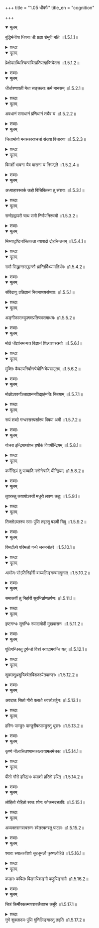 +++
title = "1.05 धीवर्गः"
title_en = "cognition"

+++

<details open><summary>मूलम्</summary>

बुद्धिर्मनीषा धिषणा धीः प्रज्ञा शेमुषी मतिः ॥1.5.1.1॥
</details>
<details><summary>शब्दाः</summary>

बुद्धिः. Intellect (7) - बुद्धि (स्त्री), मनीषा (स्त्री), धिषणा (स्त्री), धी (स्त्री), प्रज्ञा (स्त्री), शेमुषी (स्त्री), मति (स्त्री) ॥1.5.1.1॥
</details>

<details open><summary>मूलम्</summary>

प्रेक्षोपलब्धिश्चित्संवित्प्रतिपत्ज्ञप्तिचेतना ॥1.5.1.2॥
</details>
<details><summary>शब्दाः</summary>

बुद्धिः. Intellect (7) - प्रेक्षा (स्त्री), उपलब्धि (स्त्री), चित् (स्त्री), संविद् (स्त्री), प्रतिपत् (स्त्री), ज्ञप्ति (स्त्री), चेतना (स्त्री) ॥1.5.1.2॥
</details>

<details open><summary>मूलम्</summary>

धीर्धारणावती मेधा सङ्कल्पः कर्म मानसम् ॥1.5.2.1॥
</details>
<details><summary>शब्दाः</summary>

धारणावत्बुद्धिः.  (1) - मेधा (स्त्री)  
मनोव्यापारकर्मः.  (1) - सङ्कल्प (पुं) ॥1.5.2.1॥
</details>

<details open><summary>मूलम्</summary>

अवधानं समाधानं प्रणिधानं तथैव च ॥1.5.2.2॥
</details>
<details><summary>शब्दाः</summary>

सावधानता.  (3) - अवधान (नपुं), समाधान (नपुं), प्रणिधान (नपुं) ॥1.5.2.2॥
</details>

<details open><summary>मूलम्</summary>

चित्ताभोगो मनस्कारश्चर्चा संख्या विचारणा ॥1.5.2.3॥
</details>
<details><summary>शब्दाः</summary>

मनसः सुखभोगे तत्परता.  (2) - चित्ताभोग (पुं), मनस्कार (पुं)  
विचारणम्.  (3) - चर्चा (स्त्री), सङ्ख्या (स्त्री), विचारणा (स्त्री) ॥1.5.2.3॥
</details>

<details open><summary>मूलम्</summary>

विमर्शो भावना चैव वासना च निगद्यते ॥1.5.2.4॥
</details>
<details><summary>शब्दाः</summary>

वासना.  (3) - विमर्श (पुं), भावना (स्त्री), वासना (स्त्री) ॥1.5.2.4॥
</details>

<details open><summary>मूलम्</summary>

अध्याहारस्तर्क ऊहो विचिकित्सा तु संशयः ॥1.5.3.1॥
</details>
<details><summary>शब्दाः</summary>

तर्कः.  (3) - अध्याहार (पुं), तर्क (पुं), ऊह (पुं)  
संशयज्ञानम्.  (2) - विचिकित्सा (स्त्री), संशय (पुं) ॥1.5.3.1॥
</details>

<details open><summary>मूलम्</summary>

सन्देहद्वापरौ चाथ समौ निर्णयनिश्चयौ ॥1.5.3.2॥
</details>
<details><summary>शब्दाः</summary>

संशयज्ञानम्.  (2) - सन्देह (पुं), द्वापर (पुं)  
निश्चयः.  (2) - निर्णय (पुं), निश्चय (पुं) ॥1.5.3.2॥
</details>

<details open><summary>मूलम्</summary>

मिथ्यादृष्टिर्नास्तिकता व्यापादो द्रोहचिन्तनम् ॥1.5.4.1॥
</details>
<details><summary>शब्दाः</summary>

परलोको नास्तीति भावः.  (2) - मिथ्यादृष्टि (स्त्री), नास्तिकता (स्त्री)  
द्रोहचिन्तनम्.  (2) - व्यापाद (पुं), द्रोहचिन्तन (नपुं) ॥1.5.4.1॥
</details>

<details open><summary>मूलम्</summary>

समौ सिद्धान्तराद्धान्तौ भ्रान्तिर्मिथ्यामतिर्भ्रमः ॥1.5.4.2॥
</details>
<details><summary>शब्दाः</summary>

सिद्धान्तः.  (2) - सिद्धान्त (पुं), राद्धान्त (पुं)  
अतस्मित्तज्ज्ञानम्.  (3) - भ्रान्ति (स्त्री), मिथ्यामति (स्त्री), भ्रम (पुं) ॥1.5.4.2॥
</details>

<details open><summary>मूलम्</summary>

संविदागूः प्रतिज्ञानं  नियमाश्रयसंश्रवाः ॥1.5.5.1॥
</details>
<details><summary>शब्दाः</summary>

अङ्गीकारः.  (7) - संविद् (स्त्री), आगू (स्त्री), +[आगुर् (स्त्री)], प्रतिज्ञान (नपुं), नियम (पुं), आश्रव (पुं), संश्रव (पुं) ॥1.5.5.1॥
</details>

<details open><summary>मूलम्</summary>

अङ्गीकाराभ्युपगमप्रतिश्रवसमाधयः ॥1.5.5.2॥
</details>
<details><summary>शब्दाः</summary>

अङ्गीकारः.  (5) - अङ्गीकार (पुं), +[स्वीकर (पुं)], अभ्युपगम (पुं), प्रतिश्रव (पुं), समाधि (पुं) ॥1.5.5.2॥
</details>

<details open><summary>मूलम्</summary>

मोक्षे धीर्ज्ञानमन्यत्र विज्ञानं शिल्पशास्त्रयोः ॥1.5.6.1॥
</details>
<details><summary>शब्दाः</summary>

मोक्षोपयोगिबुद्धिः.  (1) - ज्ञान (नपुं)  
शिल्पादिविषयकबुद्धिः.  (1) - विज्ञान (नपुं) ॥1.5.6.1॥
</details>

<details open><summary>मूलम्</summary>

मुक्तिः कैवल्यनिर्वाणश्रेयोनिःश्रेयसामृतम् ॥1.5.6.2॥
</details>
<details><summary>शब्दाः</summary>

मोक्षः.  (6) - मुक्ति (स्त्री), कैवल्य (नपुं), निर्वाण (नपुं), श्रेयस् (नपुं), निःश्रेयस (नपुं), अमृत (नपुं) ॥1.5.6.2॥
</details>

<details open><summary>मूलम्</summary>

मोक्षोऽपवर्गोऽथाज्ञानमविद्याहंमतिः स्त्रियाम् ॥1.5.7.1॥
</details>
<details><summary>शब्दाः</summary>

मोक्षः.  (2) - मोक्ष (पुं), अपवर्ग (पुं)  
अज्ञानम्.  (3) - अज्ञान (नपुं), अविद्या (स्त्री), अहम्मति (स्त्री) ॥1.5.7.1॥
</details>

<details open><summary>मूलम्</summary>

रूपं शब्दो गन्धरसस्पर्शाश्च विषया अमी ॥1.5.7.2॥
</details>
<details><summary>शब्दाः</summary>

नेत्रेन्द्रियविषयः.  (1) - रूप (नपुं)  
श्रोत्रेन्द्रियविषयः.  (1) - शब्द (पुं)  
घ्राणेन्द्रियविषयः.  (1) - गन्ध (पुं)  
रसनेन्द्रियविषयः.  (1) - रस (पुं)  
त्वगिन्द्रियविषयः.  (1) - स्पर्श (पुं)  
विषयाः.  (1) - विषय (पुं) ॥1.5.7.2॥
</details>

<details open><summary>मूलम्</summary>

गोचरा इन्द्रियार्थाश्च हृषीकं विषयीन्द्रियम् ॥1.5.8.1॥
</details>
<details><summary>शब्दाः</summary>

विषयाः.  (2) - गोचर (पुं), इन्द्रियार्थ (पुं)  
चक्षुरादीन्द्रियम्.  (3) - हृषीक (नपुं), विषयिन् (नपुं), इन्द्रिय (नपुं) ॥1.5.8.1॥
</details>

<details open><summary>मूलम्</summary>

कर्मेन्द्रियं तु पाय्वादि मनोनेत्रादि धीन्द्रियम् ॥1.5.8.2॥
</details>
<details><summary>शब्दाः</summary>

पाय्वादीन्द्रियम्.  (1) - कर्मेन्द्रिय (नपुं)  
मनोनेत्रादीन्द्रियम्.  (1) - धीन्द्रिय (नपुं) ॥1.5.8.2॥
</details>

<details open><summary>मूलम्</summary>

तुवरस्तु कषायोऽस्त्री मधुरो लवणः कटुः ॥1.5.9.1॥
</details>
<details><summary>शब्दाः</summary>

कषायरसः.  (4) - तुवर (पुं), +[तूवर (पुं)], +[कुवर (पुं)], कषाय (पुं-नपुं)  
मधुररसः.  (1) - मधुर (पुं)  
लवणरसः.  (1) - लवण (पुं)  
कटुरसः.  (1) - कटु (पुं) ॥1.5.9.1॥
</details>

<details open><summary>मूलम्</summary>

तिक्तोऽम्लश्च रसाः पुंसि तद्वत्सु षडमी त्रिषु ॥1.5.9.2॥
</details>
<details><summary>शब्दाः</summary>

तिक्तरसः.  (1) - तिक्त (पुं)  
अम्लरसः.  (2) - अम्ल (पुं), +[अम्ब्ल (पुं)] ॥1.5.9.2॥
</details>

<details open><summary>मूलम्</summary>

विमर्दोत्थे परिमलो गन्धे जनमनोहरे ॥1.5.10.1॥
</details>
<details><summary>शब्दाः</summary>

जनमनोहरगन्धः.  (1) - परिमल (पुं) ॥1.5.10.1॥
</details>

<details open><summary>मूलम्</summary>

आमोदः सोऽतिनिर्हारी वाच्यलिङ्गत्वमागुणात् ॥1.5.10.2॥
</details>
<details><summary>शब्दाः</summary>

सुगन्धः.  (2) - आमोद (पुं), अतिनिर्हारिन् (पुं) ॥1.5.10.2॥
</details>

<details open><summary>मूलम्</summary>

समाकर्षी तु निर्हारी सुरभिर्घ्राणतर्पणः ॥1.5.11.1॥
</details>
<details><summary>शब्दाः</summary>

दूरगामिगन्धः.  (2) - समाकर्षिन् (पुं), निर्हारिन् (पुं)  
इष्टगन्धः.  (2) - सुरभि (पुं), घ्राणतर्पण (पुं) ॥1.5.11.1॥
</details>

<details open><summary>मूलम्</summary>

इष्टगन्धः सुगन्धिः स्यादामोदी मुखवासनः ॥1.5.11.2॥
</details>
<details><summary>शब्दाः</summary>

इष्टगन्धः.  (2) - इष्टगन्ध (पुं), सुगन्धि (पुं)  
मुखवसनताम्बूलादिः.  (3) - आमोदिन् (पुं), मुखवासन (पुं), +[अगुरुवासन (पुं)] ॥1.5.11.2॥
</details>

<details open><summary>मूलम्</summary>

पूतिगन्धिस्तु दुर्गन्धो विस्रं स्यादामगन्धि यत् ॥1.5.12.1॥
</details>
<details><summary>शब्दाः</summary>

दुर्गन्धः.  (2) - पूतिगन्धि (पुं), दुर्गन्ध (पुं)  
अपक्वमांसादिगन्धः.  (2) - विस्र (नपुं), आमगन्धि (नपुं) ॥1.5.12.1॥
</details>

<details open><summary>मूलम्</summary>

शुक्लशुभ्रशुचिश्वेतविशदश्येतपाण्डरः ॥1.5.12.2॥
</details>
<details><summary>शब्दाः</summary>

शुक्लवर्णः.  (7) - शुक्ल (पुं), शुभ्र (पुं), शुचि (पुं), श्वेत (पुं), विशद (पुं), श्येत (पुं), पाण्डर (पुं) ॥1.5.12.2॥
</details>

<details open><summary>मूलम्</summary>

अवदातः सितो गौरो वलक्षो धवलोऽर्जुनः ॥1.5.13.1॥
</details>
<details><summary>शब्दाः</summary>

शुक्लवर्णः.  (7) - अवदात (पुं), सित (पुं), गौर (पुं), अवलक्ष (पुं), +[वलक्ष (पुं)], धवल (पुं), अर्जुन (पुं) ॥1.5.13.1॥
</details>

<details open><summary>मूलम्</summary>

हरिणः पाण्डुरः पाण्डुरीषत्पाण्डुस्तु धूसरः ॥1.5.13.2॥
</details>
<details><summary>शब्दाः</summary>

पीतसंवलितशुक्लः.  (3) - हरिण (पुं), पाण्डुर (पुं), पाण्डु (पुं)  
ईषद्धवलवर्णः.  (2) - ईषत्पाण्डु (पुं), धूसर (पुं) ॥1.5.13.2॥
</details>

<details open><summary>मूलम्</summary>

कृष्णे नीलासितश्यामकालश्यामलमेचकः ॥1.5.14.1॥
</details>
<details><summary>शब्दाः</summary>

कृष्णवर्णः.  (7) - कृष्ण (पुं), नील (पुं), असित (पुं), श्याम (पुं), काल (पुं), श्यामल (पुं), मेचक (पुं) ॥1.5.14.1॥
</details>

<details open><summary>मूलम्</summary>

पीतो गौरो हरिद्राभः पलाशो हरितो हरित् ॥1.5.14.2॥
</details>
<details><summary>शब्दाः</summary>

पीतवर्णः.  (3) - पीत (पुं), गौर (पुं), हरिद्राभ (पुं)  
हरितवर्णः.  (4) - पालाश (पुं), +[पलाश (पुं)], हरित (पुं), हरित् (पुं) ॥1.5.14.2॥
</details>

<details open><summary>मूलम्</summary>

लोहितो रोहितो रक्तः शोणः कोकनदच्छविः ॥1.5.15.1॥
</details>
<details><summary>शब्दाः</summary>

रक्तवर्णः.  (3) - लोहित (पुं), रोहित (पुं), रक्त (पुं)  
अधिकरक्तवर्णः.  (2) - शोण (पुं), कोकनदच्छवि (पुं) ॥1.5.15.1॥
</details>

<details open><summary>मूलम्</summary>

अव्यक्तरागस्त्वरुणः श्वेतरक्तस्तु पाटलः ॥1.5.15.2॥
</details>
<details><summary>शब्दाः</summary>

ईषद्रक्तवर्णः.  (2) - अव्यक्तराग (पुं), अरुण (पुं)  
श्वेतरक्तवर्णः.  (2) - श्वेतरक्त (पुं), पाटल (पुं) ॥1.5.15.2॥
</details>

<details open><summary>मूलम्</summary>

श्यावः स्यात्कपिशो धूम्रधूमलौ कृष्णलोहिते ॥1.5.16.1॥
</details>
<details><summary>शब्दाः</summary>

कृष्णपीतवर्णः.  (2) - श्याव (पुं), कपिश (पुं)  
कृष्णलोहितवर्णः.  (3) - धूम्र (पुं), धूमल (पुं), कृष्णलोहित (पुं) ॥1.5.16.1॥
</details>

<details open><summary>मूलम्</summary>

कडारः कपिलः पिङ्गपिशङ्गौ कद्रुपिङ्गलौ ॥1.5.16.2॥
</details>
<details><summary>शब्दाः</summary>

कपिलवर्णः.  (6) - कडार (पुं), कपिल (पुं), पिङ्ग (पुं), पिशङ्ग (पुं), कद्रु (पुं), पिङ्गल (पुं) ॥1.5.16.2॥
</details>

<details open><summary>मूलम्</summary>

चित्रं किर्मीरकल्माषशबलैताश्च कर्बुरे ॥1.5.17.1॥
</details>
<details><summary>शब्दाः</summary>

नानावर्णाः.  (6) - चित्र (नपुं), किर्मीर (पुं), +[कर्मीर (पुं)], कल्माष (पुं), शबल (पुं), कर्बुर (पुं) ॥1.5.17.1॥
</details>
गुणे शुक्लादयः पुंसि गुणिलिङ्गास्तु तद्वति ॥1.5.17.2॥  
